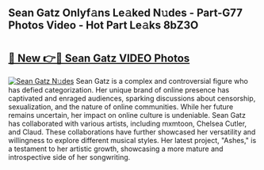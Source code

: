 ## Sean Gatz Onlyf𝚊ns Le𝚊ked N𝚞des - Part-G77 Photos Video - Hot Part Le𝚊ks 8bZ3O

# <h2><a href="http://ab10984.deff.icu/?id=Sean+Gatz">🔗 New 👉🔴 Sean Gatz VIDEO Photos</a></h2>

[![Sean Gatz N𝚞des](https://i.imgur.com/rIISA9y.gif)](http://ab10984.deff.icu/?id=Sean+Gatz)
Sean Gatz is a complex and controversial figure who has defied categorization. Her unique brand of online presence has captivated and enraged audiences, sparking discussions about censorship, sexualization, and the nature of online communities. While her future remains uncertain, her impact on online culture is undeniable. Sean Gatz has collaborated with various artists, including mxmtoon, Chelsea Cutler, and Claud. These collaborations have further showcased her versatility and willingness to explore different musical styles. Her latest project, "Ashes," is a testament to her artistic growth, showcasing a more mature and introspective side of her songwriting.
